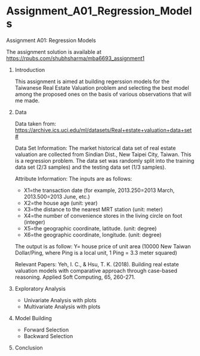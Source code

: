 # Assignment_A01_Regression_Models
 Assignment A01: Regression Models
 
 The assignment solution is available at https://rpubs.com/shubhsharma/mba6693_assignment1
 
 1. Introduction
 
    This assignment is aimed at building regerssion models for the Taiwanese Real Estate Valuation problem and selecting the best model among the proposed ones on the basis of various observations that will me made.
 
 2. Data
 
    Data taken from: https://archive.ics.uci.edu/ml/datasets/Real+estate+valuation+data+set#

    Data Set Information: The market historical data set of real estate valuation are collected from Sindian Dist., New Taipei City, Taiwan. This is a regression problem. The data set was randomly split into the training data set (2/3 samples) and the testing data set (1/3 samples).

    Attribute Information: The inputs are as follows:

    - X1=the transaction date (for example, 2013.250=2013 March, 2013.500=2013 June, etc.)
    - X2=the house age (unit: year)
    - X3=the distance to the nearest MRT station (unit: meter)
    - X4=the number of convenience stores in the living circle on foot (integer)
    - X5=the geographic coordinate, latitude. (unit: degree)
    - X6=the geographic coordinate, longitude. (unit: degree)
    
    The output is as follow: Y= house price of unit area (10000 New Taiwan Dollar/Ping, where Ping is a local unit, 1 Ping = 3.3 meter squared)

    Relevant Papers: Yeh, I. C., & Hsu, T. K. (2018). Building real estate valuation models with comparative approach through case-based reasoning. Applied Soft Computing, 65, 260-271.
 
 3. Exploratory Analysis
    - Univariate Analysis with plots
    - Multivariate Analysis with plots
 
 4. Model Building
    - Forward Selection
    - Backward Selection
 
 
 5. Conclusion

